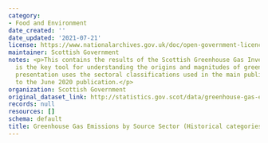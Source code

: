 ```yaml
---
category:
- Food and Environment
date_created: ''
date_updated: '2021-07-21'
license: https://www.nationalarchives.gov.uk/doc/open-government-licence/version/3/
maintainer: Scottish Government
notes: <p>This contains the results of the Scottish Greenhouse Gas Inventory, which
  is the key tool for understanding the origins and magnitudes of greenhouse emissions.  This
  presentation uses the sectoral classifications used in the main publication prior
  to the June 2020 publication.</p>
organization: Scottish Government
original_dataset_link: http://statistics.gov.scot/data/greenhouse-gas-emissions-by-source-sector
records: null
resources: []
schema: default
title: Greenhouse Gas Emissions by Source Sector (Historical categories)
---
```

